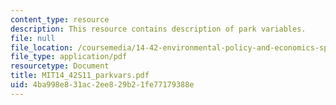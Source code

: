 ```yaml
---
content_type: resource
description: This resource contains description of park variables.
file: null
file_location: /coursemedia/14-42-environmental-policy-and-economics-spring-2011/4ba998e831ac2ee829b21fe77179388e_MIT14_42S11_parkvars.pdf
file_type: application/pdf
resourcetype: Document
title: MIT14_42S11_parkvars.pdf
uid: 4ba998e8-31ac-2ee8-29b2-1fe77179388e
---
```


